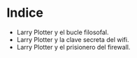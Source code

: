# Indice

* Larry Plotter y el bucle filosofal.
* Larry Plotter y la clave secreta del wifi.
* Larry Plotter y el prisionero del firewall.
